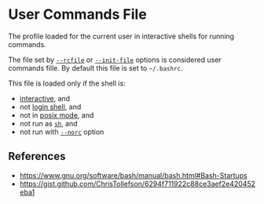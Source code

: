 # User Commands File

The profile loaded for the current user in interactive shells for running commands.

The file set by [`--rcfile`](bash/shell/options/rcfile) or [`--init-file`](bash/shell/options/init-file) options is considered user commands fille. By default this file is set to `~/.bashrc`.

This file is loaded only if the shell is:
- [interactive](bash/shell/modes/interactive.md), and
- not [login shell](bash/shell/modes/login.md), and
- not in [posix mode](bash/shell/modes/posix.md), and
- not run as [`sh`](#^sh), and
- not run with [`--norc`](bash/shell/options/norc) option

## References

- https://www.gnu.org/software/bash/manual/bash.html#Bash-Startups
- https://gist.github.com/ChrisTollefson/6294f711922c88ce3aef2e420452eba1
